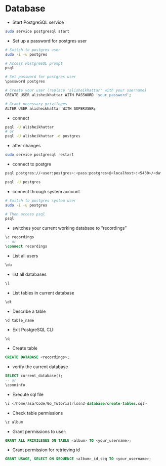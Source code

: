 # Database

- Start PostgreSQL service
```bash
sudo service postgresql start
```

- Set up a password for postgres user
```bash
# Switch to postgres user
sudo -i -u postgres

# Access PostgreSQL prompt
psql

# Set password for postgres user
\password postgres

# Create your user (replace 'alisheikhattar' with your username)
CREATE USER alisheikhattar WITH PASSWORD 'your_password';

# Grant necessary privileges
ALTER USER alisheikhattar WITH SUPERUSER;
```

- connect
```bash
psql -U alisheikhattar
# or
psql -U alisheikhattar -d postgres
```

- after changes
```bash
sudo service postgresql restart
```

- connect to postgre

```bash
psql postgres://<user:postgres>:<pass:postgres>@<localhost>:<5430>/<database>
```

```bash
psql -U postgres
```


- connect through system account
```bash
# Switch to postgres system user
sudo -i -u postgres

# Then access psql
psql
```


- switches your current working database to “recordings”
```sql
\c recordings
-- or
\connect recordings
```

- List all users
```sql
\du
```
- list all databases
```sql
\l
```
- List tables in current database
```sql
\dt
```


- Describe a table
```sql
\d table_name
```

- Exit PostgreSQL CLI
```sql
\q
```


- Create table
```sql
CREATE DATABASE <recordings>;
```

- verify the current database
```sql
SELECT current_database();
-- or
\conninfo
```


- Execute sql file 
```sql
\i </home/asa/Code/Go_Tutorial/lssn3-database/create-tables.sql>
```

- Check table permissions
```sql
\z album
```

- Grant permissions to user:
```sql
GRANT ALL PRIVILEGES ON TABLE <album> TO <your_username>;
```

- Grant permission for retrieving id
```sql
GRANT USAGE, SELECT ON SEQUENCE <album>_id_seq TO <your_username>;
```
